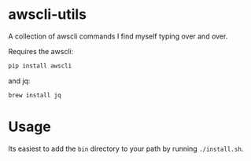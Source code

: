 # awscli-utils

A collection of awscli commands I find myself typing over and over.

Requires the awscli:

```sh
pip install awscli
```

and jq:

```sh
brew install jq
```

# Usage

Its easiest to add the `bin` directory to your path by running `./install.sh`.

